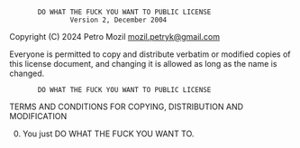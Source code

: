            DO WHAT THE FUCK YOU WANT TO PUBLIC LICENSE
                   Version 2, December 2004
 
Copyright (C) 2024 Petro Mozil <mozil.petryk@gmail.com>

Everyone is permitted to copy and distribute verbatim or modified
copies of this license document, and changing it is allowed as long
as the name is changed.
 
           DO WHAT THE FUCK YOU WANT TO PUBLIC LICENSE
  TERMS AND CONDITIONS FOR COPYING, DISTRIBUTION AND MODIFICATION

 0. You just DO WHAT THE FUCK YOU WANT TO.

